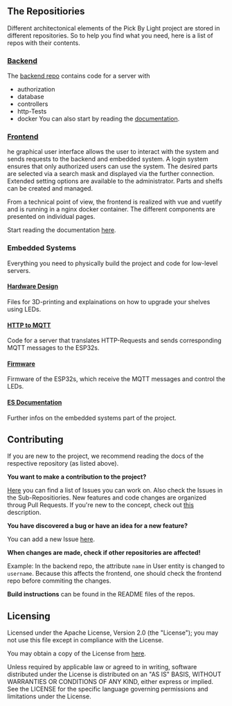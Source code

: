 ## The Repositiories

Different architectonical elements of the Pick By Light project are stored in different repositories.
So to help you find what you need, here is a list of repos with their contents.

### [Backend](https://github.com/PBL-Pick-By-Light/BE-Backend)

The [backend repo](https://github.com/PBL-Pick-By-Light/BE-Backend) contains code for a server with
- authorization
- database
- controllers
- http-Tests
- docker
  You can also start by reading the [documentation](https://git.thm.de/softwaretechnik-projekt-pick-by-light-system-wise21_22/pbl-backend/pbl-backend/-/wikis/home).

### [Frontend](https://github.com/PBL-Pick-By-Light/FE-Frontend)

he graphical user interface allows the user to interact with the system and sends requests to the backend and embedded system. A login system ensures that only authorized users can use the system. The desired parts are selected via a search mask and displayed via the further connection. Extended setting options are available to the administrator. Parts and shelfs can be created and managed.

From a technical point of view, the frontend is realized with vue and vuetify and is running in a nginx docker container. The different components are presented on individual pages.

Start reading the documentation [here](https://github.com/PBL-Pick-By-Light/FE-Frontend/tree/main/docs/README.md).

### Embedded Systems

Everything you need to physically build the project and code for low-level servers.

#### [Hardware Design](https://github.com/PBL-Pick-By-Light/ES-hardware-design)
Files for 3D-printing and explainations on how to upgrade your shelves using LEDs.

#### [HTTP to MQTT](https://github.com/PBL-Pick-By-Light/ES-HttpToMqtt)
Code for a server that translates HTTP-Requests and sends corresponding MQTT messages to the ESP32s.

#### [Firmware](https://github.com/PBL-Pick-By-Light/ES-ESP32-firmware)
Firmware of the ESP32s, which receive the MQTT messages and control the LEDs.

#### [ES Documentation](https://github.com/PBL-Pick-By-Light/ES-Wiki-and-Documentation)
Further infos on the embedded systems part of the project.

## Contributing

If you are new to the project, we recommend reading the docs of the respective repository (as listed above).

**You want to make a contribution to the project?**

[Here](https://github.com/PBL-Pick-By-Light/Pick_By_Light/issues) you can find a list of Issues you can work on.
Also check the Issues in the Sub-Repositiories.
New features and code changes are organized throug Pull Requests.
If you're new to the concept, check out [this](https://docs.github.com/en/pull-requests/collaborating-with-pull-requests/proposing-changes-to-your-work-with-pull-requests/about-pull-requests) description.

**You have discovered a bug or have an idea for a new feature?**

You can add a new Issue [here](https://github.com/PBL-Pick-By-Light/Pick_By_Light/issues).


**When changes are made, check if other repositories are affected!**

Example:
In the backend repo, the attribute `name` in User entity is changed to `username`.
Because this affects the frontend, one should check the frontend repo before commiting the changes.

**Build instructions** can be found in the README files of the repos.

## Licensing

Licensed under the Apache License, Version 2.0 (the "License"); you may not use this file except in compliance with the License.

You may obtain a copy of the License from [here](https://github.com/PBL-Pick-By-Light/Pick_By_Light/blob/main/LICENSE).

Unless required by applicable law or agreed to in writing, software distributed under the License is distributed on an "AS IS" BASIS, WITHOUT WARRANTIES OR CONDITIONS OF ANY KIND, either express or implied. See the LICENSE for the specific language governing permissions and limitations under the License.
